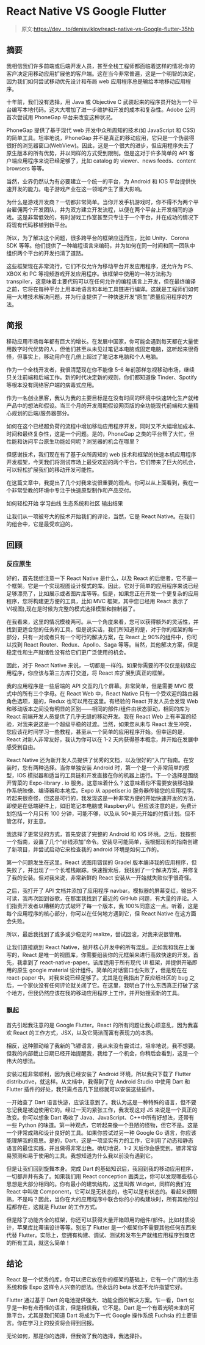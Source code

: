 # React Native VS Google Flutter

> 原文:[https://dev . to/denisviklov/react-native-vs-Google-flutter-35hb](https://dev.to/denisviklov/react-native-vs-google-flutter-35hb)

## [](#abstract)摘要

我相信我们许多前端或后端开发人员，甚至全栈工程师都面临着这样的情况:你的客户决定用移动应用扩展他的客户端。这在当今非常普遍，这是一个明智的决定，因为我们如何尝试移动优先设计和布局 web 应用程序总是输给本地移动应用程序。

十年前，我们没有选择，用 Java 或 Objective C 武装起来的程序员开始为一个平台编写本地代码。这大大增加了进一步维护和开发的成本和复杂性。Adobe 公司首次尝试用 PhoneGap 平台来改变这种状况。

PhoneGap 提供了基于现代 web 开发中众所周知的技术(如 JavaScript 和 CSS)的简单工具。坦率地说，PhoneGap 并不是真正的移动应用，它只是一个伪装得很好的浏览器窗口(WebView)。因此，这是一个很大的进步，但应用程序失去了原生版本的所有优势，并以同样的方式受到限制。但是这对于许多简单的 API 客户端应用程序来说已经足够了，比如 catalog 的 viewer、news feeds、content browsers 等等。

当然，业界仍然认为有必要建立一个统一的平台，为 Android 和 IOS 平台提供快速开发的能力。电子游戏产业在这一领域产生了重大影响。

为什么是游戏开发商？一切都非常简单。当你开发手机游戏时，你不得不为两个平台雇佣两个开发团队，并为双方建立开发流程，以便在两个平台上开发相同的游戏。这是非常低效的，有时游戏工作室甚至只专注于一个平台，并在成功的情况下将现有代码移植到新平台。

所以，为了解决这个问题，很多跨平台的框架应运而生，比如 Unity、Corona SDK 等等。他们提供了一种编程语言来编码，并为如何在同一时间和同一团队中组织两个平台的开发扫清了道路。

这些框架现在非常流行，它们不仅允许为移动平台开发应用程序，还允许为 PS、XBOX 和 PC 等视频游戏开发应用程序。该框架中使用的一种方法称为 transpiler，这意味着主要代码可以在任何允许的编程语言上开发，但在最终编译之前，它将在每种平台上用本地语言和本地工具链进行编译。这就是工程师们如何用一大堆技术解决问题，并为行业提供了一种快速开发“原生”质量应用程序的方法。

## [](#briefing)简报

移动应用市场每年都有巨大的增长。在发展中国家，你可能会遇到每天都在大量使用数字时代优势的人，但他们甚至从未见过笔记本电脑或固定电脑，这听起来很奇怪，但事实上，移动用户在几倍上超过了笔记本电脑和个人电脑。

作为一个全栈开发者，我很清楚现在你不能像 5-6 年前那样忽视移动市场，继续只关注前端和后端工作。新的时代决定新的规则，你们都知道像 Tinder、Spotify 等根本没有网络客户端的病毒式应用。

作为一名创业黑客，我认为我的主要目标是在没有时间的环境中快速转化生产就绪产品中的想法和假设。当三个月的开发周期假设网页版的全功能现代前端和大量精心规划的后端/服务器部分。

如何在这个已经超负荷的流程中增加移动应用程序开发，同时又不大幅增加成本、时间和最终复杂性，这是一个问题。是的，PhoneGap 之类的平台帮了大忙，但性能和访问平台原生功能如何呢？浏览器的机会在哪里？

但感谢技术，我们现在有了基于众所周知的 web 技术和框架的快速本机应用程序开发框架，今天我们将测试市场上最受欢迎的两个平台，它们带来了巨大的机会，可以轻松扩展我们的移动开发可能性。

在这篇文章中，我提出了几个对我来说很重要的观点。你可以从上面看到，我在一个非常受教的环境中专注于快速原型制作和产品交付。

如何轻松开始
学习曲线
生态系统和社区
输出结果

让我们从一项被夸大的技术开始我们的评论，当然，它是 React Native。在我们的组合中，它是最受欢迎的。

## [](#review)回顾

### [](#react-native)反应原生

好的，首先我想注意一下 React Native 是什么，以及 React 的后继者，它不是一个框架。它是一个实现视图设计模式的库。因此，它对于简单的应用程序来说已经足够漂亮了，比如展示或者图片库等等。但是，如果您正在开发一个更复杂的应用程序，您将构建更方便的工具，比如 MVC 框架，其中您已经用 React 表示了 V(视图),现在是时候为完整的模式选择模型和控制器了。

在我看来，这里的情况模棱两可。从一个角度来看，您可以获得额外的灵活性，并找到更适合您的任务的工具。但是说实话，我们所知道的是，对于你的框架的每一部分，只有一对或者只有一个可行的解决方案，在 React 上 90%的组件中，你可以找到 React Router、Redux、Apollo、Saga 等等。当然，其他解决方案，但是稳定性和生产就绪性没有给它们更广泛使用的机会。

因此，对于 React Native 来说，一切都是一样的。如果你需要的不仅仅是初级应用程序，你应该与第三方库打交道，将 React 库扩展到真正的框架。

我的应用程序是一些后端的 API 交互的几个屏幕。非常简单，但是需要 MVC 模式中的所有三个字母。在 React Web 中，React Native 只有一个受欢迎的路由器角色选项，是的，Redux 也可以用在这里。有经验的 React 开发人员会发现 Web 和移动版本之间没有明显的区别——相同的部件/组件由状态驱动，相同的库为 React 前端开发人员提供了几乎无缝的移动开发。我在 React Web 上有丰富的经验，对我来说这是一个超级平稳的过渡。当然，如果您从未与 React 发生冲突，您应该花时间学习一些教程，甚至从一个简单的应用程序开始。但幸运的是，React 对新人非常友好，我认为你可以在 1-2 天内获得基本概念，并开始在发展中感受到自由。

React Native 还为新开发人员提供了优秀的文档，以及很好的“入门”指南。在安装时，您有两种选择。当你单独安装 Android 时，第一个是一个非常简单的模型，IOS 模拟器和适当的工具链和开发直接在你的机器上运行。下一个选择是围绕开胃菜的 Expo-library . io 服务。这意味着什么？这意味着你不需要安装移动操作系统映像、编译器和本地库。Expo 从 appetiser.io 服务器传输您的应用程序。听起来很奇怪，但这是可行的，我发现这是一种非常方便的开始快速开发的方法，即使是在低端硬件上，如旧笔记本电脑或 RaspberyPI。但应该注意的是，免费计划包括一个月只有 100 分钟，可能不够，以及从 50+美元开始的付费计划。但不管怎样，好主意。

我选择了更常见的方式，首先安装了完整的 Android 和 IOS 环境。之后，我按照一个指南，设置了几个“纱线添加”命令。安装尽可能简单，我根据现有的指南创建了新项目，并尝试启动它来检查我的 android 环境是如何工作的。

第一个问题发生在这里。React 试图用错误的 Gradel 版本编译我的应用程序，但失败了，并出现了一个长堆栈跟踪。快速搜索后，我找到了一个解决方案，并修复了我的安装。但对我来说，非常新鲜的 React 安装从一开始就失败似乎很奇怪。

之后，我打开了 API 文档并添加了应用程序 navbar。模拟器的屏幕变红，输出不可读，我再次回到谷歌，在那里我找到了最近的 GitHub 问题，有大量的评论。人们指责开发者以糟糕的方式破坏了每一个版本，我 100%同意这一点。听着，这是每个应用程序的核心部分，你可以在任何地方遇到它，但 React Native 在这方面会失败。

所以，最后我找到了或多或少稳定的 realize，尝试回滚，对我来说很管用。

让我们直接跳到 React Native，抛开核心开发中的所有混乱。正如我和我在上面写的，React 是唯一的视图库，你需要组装你的元框架来进行高效快速的开发。首先，我拿到了 react-native-paper。该库适用于所有现代 UI 框架，并提供开箱即用的原生 google material 设计组件。简单的对话窗口也失败了，但是现在在 react-paper 中。对我来说已经足够了。尤其是在我指出了反应纸社区的 bug 之后，一个家伙没有任何评论就关闭了它。在这里，我明白了什么东西真正打破了这个地方，但我仍然应该在我的移动应用程序上工作，并开始搜索新的工具。

### [](#flutter)飘起

首先引起我注意的是 Google Flutter。React 的所有问题让我心烦意乱，因为我喜欢 React 的工作方式，JSX，以及它简洁而富有表现力的本质。

相反，这种颤动给了我新的飞镖语言，我从来没有尝试过，坦率地说，我不想要。但我的内部截止日期已经开始提醒我，我给了一个机会，你稍后会看到，这是一个伟大的想法。

安装过程非常顺利，因为我已经安装了 Android 环境，所以我只下载了 Flutter distributive，就这样。从文档中，我得到了在 Android Studio 中使用 Dart 和 Flutter 插件的好处，我只需点击几下鼠标就可以安装这些插件。

一开始查了 Dart 语言快游，应该注意到了。我认为这是一种特殊的语言，但不要忘记我是被迫使用它的。经过一天的紧张工作，我发现这对 JS 来说是一个真正的改变。你可以想象 Dart 吸收了 Java、JavaScript、C++中所有好想法，还带有一些 Python 的味道。第一种观点，它听起来像一个丑陋的怪物，但它不是。这是一个非常成熟和设计良好的工具。如果你尝试过另一种 Google Go 语言，你应该能理解我的意思。是的，Dart，这是一项坚实有力的工作，它利用了动态和静态语言的最佳实践，并且做得非常出色。确切地说，1-2 天后你会感觉到。镖非常容易预测和易于使用的工具。我想知道为什么我以前没有遇到它。

但是让我们回到旋舞本身。完成 Dart 的基础知识后，我回到我的移动应用程序，一切都井井有条了。如果我们用 React conception 画类比，你可以发现哪些核心思想是大部分相同的。你有最小的建筑结构，这里叫做 Widget，同样的我们在 React 中叫做 Component，它可以是无状态的，也可以是有状态的。看起来很眼熟，不是吗？因此，当你在大的应用程序中联合你的小的构建块时，所有其他的过程都存在，这就是 Flutter 的工作方式。

但是除了功能齐全的框架，你还可以获得大量开箱即用的组件/部件。比如材质设计，苹果库比蒂诺设计等等。别忘了 Flutter 是一个框架你不需要其他任何东西来代替 Flutter。实际上，您拥有构建、调试、测试和发布生产就绪应用程序到商店的所有工具，就这么简单！

## [](#%D1%81onclusion)结论

React 是一个优秀的库，你可以把它放在你的框架的基础上，它有一个广阔的生态系统和像 Expo 这样令人兴奋的想法。但永远的 beta 状态不允许指望它好。

Flutter 通过基于 Dart 的电池提供强大、功能全面的解决方案。乍一看，Dart 似乎是一种有点奇怪的语言，但是相信我，它不是。Dart 是一个有着光明未来的可靠平台，尤其是我们知道 Dart 将成为下一代 Google 操作系统 Fuchsia 的主要语言。你在学习上的投资将会得到回报。

无论如何，那是你的选择，但我做了我的选择，我选择扑。